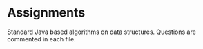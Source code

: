 # Assignments
Standard Java based algorithms on data structures. Questions are commented in each file.
